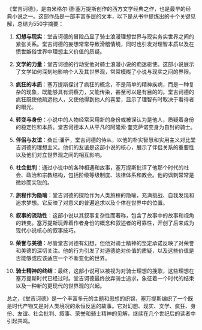 《堂吉诃德》，是由米格尔·德·塞万提斯创作的西方文学经典之作，也是最早的经典小说之一。这部作品是一部丰富多层的文本，以下是从书中提炼出的十个关键见解，总结为550字摘要：

1. **幻想与现实**：堂吉诃德的冒险凸显了骑士浪漫理想世界与现实务实世界之间的紧张关系。堂吉诃德的妄想常常导致滑稽情境，同时也引发对理智本质以及在愤世嫉俗世界中理想主义价值的质疑。

2. **文学的力量**：堂吉诃德的行动受他对骑士浪漫小说的痴迷驱使。这部小说展示了文学如何深刻地影响个人及其世界观，常常模糊了小说与现实之间的界限。

3. **疯狂的本质**：塞万提斯探讨了疯狂的概念，不是简单的精神疾病，而是一种复杂的现象，既能够具有洞察力，又能传染，甚至可以是有目的的。堂吉诃德的疯狂既使他疏远他人，又使他得到他人的喜爱，显示了理智有时取决于看待者的眼光。

4. **转变与身份**：小说中的人物经常采用新的身份或被误认为是他人，质疑着身份的稳定性和本质。堂吉诃德本人从平凡的阿隆索·奎克萨诺变身为自封的骑士。

5. **伴侣与友谊**：桑丘·潘萨，堂吉诃德的侍从，以他的朴实智慧和实用主义对比堂吉诃德的理想主义。他们的友谊是这部小说的核心，展示了伴侣关系的重要性以及他们对立世界观之间的相互影响。

6. **社会批判**：通过小说中的各种相遇和故事，塞万提斯批评了他那个时代的社会、政治和宗教结构，包括阶级等级制度、法律体系和教会。他的讽刺常常是微妙而尖锐的。

7. **旅程作为隐喻**：堂吉诃德的探险作为人类旅程的隐喻，充满挑战、自我发现和追求梦想。它反映了对意义的普遍追求以及个体在世界中的位置。

8. **叙事的流动性**：这部小说以其叙事复杂性而著称，包含了故事中的故事和视角的转变。塞万提斯玩弄着作者身份的概念和叙述者的可靠性，开创了后来成为现代小说核心的叙事技巧。

9. **荣誉与美德**：尽管堂吉诃德有幻想，但他对骑士精神的坚定承诺反映了对荣誉和美德的深切关注。他的行为引发了对道德绝对价值的质疑，以及这些价值是否能够或应该适应一个不断变化的世界。

10. **骑士精神的终结**：最终，这部小说可以被视为对骑士理想的挽歌，这些理想在塞万提斯时代已经过时。堂吉诃德最终放弃骑士追求，象征着一个时代的结束以及一种新的更现代的世界观的兴起。

总之，《堂吉诃德》是一个丰富多元的主题和思想的织锦，塞万提斯编织了一个既是时代产物又是对人类境况的永恒反思的故事。它对幻想、现实、文学、疯狂、身份、友谊、社会批判、叙事、荣誉和骑士精神的见解，继续在几个世纪后的读者中引起共鸣。